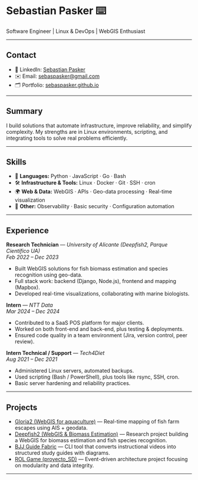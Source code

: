 # Sebastian Pasker ⌨️

Software Engineer | Linux & DevOps | WebGIS Enthusiast

---

## Contact

- 💼 LinkedIn: [Sebastian Pasker](https://www.linkedin.com/in/sebaspasker/)  
- ✉️ Email: sebaspasker@gmail.com
- 🗂️ Portfolio: [sebaspasker.github.io](https://sebaspasker.github.io)

---

## Summary

I build solutions that automate infrastructure, improve reliability, and simplify complexity. My strengths are in Linux environments, scripting, and integrating tools to solve real problems efficiently.

---

## Skills

- 🐍 **Languages:** Python · JavaScript · Go · Bash  
- 🛠️ **Infrastructure & Tools:** Linux · Docker · Git · SSH · cron  
- 🌍 **Web & Data:** WebGIS · APIs · Geo-data processing · Real-time visualization  
- 🔐 **Other:** Observability · Basic security · Configuration automation

---

## Experience

**Research Technician** — *University of Alicante (Deepfish2, Parque Científico UA)*  
*Feb 2022 – Dec 2023*  

- Built WebGIS solutions for fish biomass estimation and species recognition using geo-data.  
- Full stack work: backend (Django, Node.js), frontend and mapping (Mapbox).  
- Developed real-time visualizations, collaborating with marine biologists.  

**Intern** — *NTT Data*  
*Mar 2024 – Dec 2024*  

- Contributed to a SaaS POS platform for major clients.  
- Worked on both front-end and back-end, plus testing & deployments.  
- Ensured code quality in a team environment (Jira, version control, peer review).  

**Intern Technical / Support** — *Tech4Diet*  
*Aug 2021 – Dec 2021*  

- Administered Linux servers, automated backups.  
- Used scripting (Bash / PowerShell), plus tools like rsync, SSH, cron.  
- Basic server hardening and reliability practices.

---

## Projects

- [Gloria2 (WebGIS for aquaculture)](https://github.com/sebaspasker/webGIS-gloria) — Real-time mapping of fish farm escapes using AIS + geodata.  
- [Deepfish2 (WebGIS & Biomass Estimation)](https://deepfish.ua.es/) — Research project building a WebGIS for biomass estimation and fish species recognition.  
- [BJJ Guide Fabric](https://github.com/sebaspasker/bjj_instructional_scripting) — CLI tool that converts instructional videos into structured study guides with diagrams.  
- [ROL Game (proyecto_SD)](https://github.com/sebaspasker/proyecto_SD) — Event-driven architecture project focusing on modularity and data integrity.  

---

